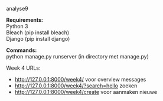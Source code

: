 analyse9

<b>Requirements:</b> <br/>
Python 3 <br/>
Bleach (pip install bleach) <br/>
Django (pip install django) <br/>

<b>Commands:</b> <br/>
python manage.py runserver (in directory met manage.py)<br/>

Week 4 URLs:
- http://127.0.0.1:8000/week4/ voor overview messages
- http://127.0.0.1:8000/week4/?search=hello zoeken
- http://127.0.0.1:8000/week4/create voor aanmaken nieuwe

